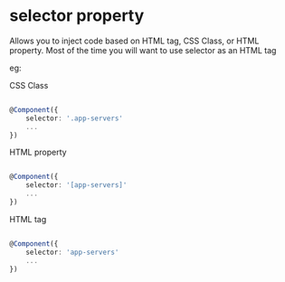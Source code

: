 # selector property

Allows you to inject code based on HTML tag, CSS Class, or HTML property. Most of the time you will want to use selector as an HTML tag

eg:

CSS Class
```typescript

@Component({
	selector: '.app-servers'
	...
})

```

HTML property 
```typescript

@Component({
	selector: '[app-servers]'
	...
})

```

HTML tag
```typescript

@Component({
	selector: 'app-servers'
	...
})

```